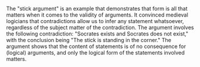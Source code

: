 The "stick argument" is an example that demonstrates that form is all that matters when it comes to the validity of arguments. It convinced medieval logicians that contradictions allow us to infer any statement whatsoever, regardless of the subject matter of the contradiction. The argument involves the following contradiction: "Socrates exists and Socrates does not exist," with the conclusion being "The stick is standing in the corner." The argument shows that the content of statements is of no consequence for (logical) arguments, and only the logical form of the statements involved matters.
